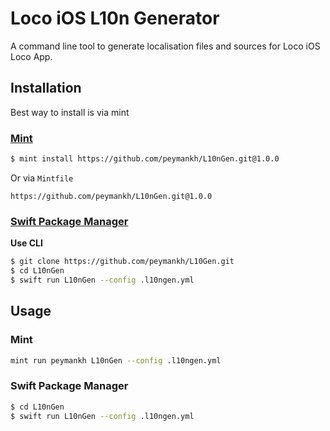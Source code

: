 # Loco iOS L10n Generator

A command line tool to generate localisation files and sources for Loco iOS Loco App.

## Installation

Best way to install is via mint

### [Mint](https://github.com/yonaskolb/mint)

```sh
$ mint install https://github.com/peymankh/L10nGen.git@1.0.0
```

Or via `Mintfile`

```
https://github.com/peymankh/L10nGen.git@1.0.0
```

### [Swift Package Manager](https://github.com/apple/swift-package-manager)

**Use CLI**

```sh
$ git clone https://github.com/peymankh/L10Gen.git
$ cd L10nGen
$ swift run L10nGen --config .l10ngen.yml
```

## Usage

### Mint

```sh
mint run peymankh L10nGen --config .l10ngen.yml
```

### Swift Package Manager

```sh
$ cd L10nGen
$ swift run L10nGen --config .l10ngen.yml
```